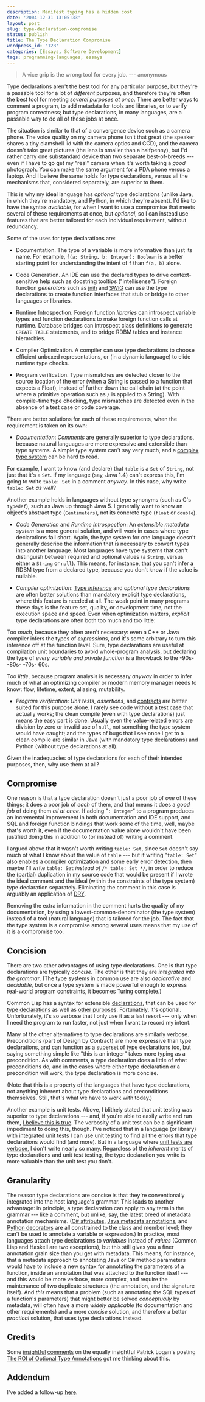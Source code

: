 ```yaml
---
description: Manifest typing has a hidden cost
date: '2004-12-31 13:05:33'
layout: post
slug: type-declaration-compromise
status: publish
title: The Type Declaration Compromise
wordpress_id: '128'
categories: [Essays, Software Development]
tags: programming-languages, essays
---
```


> A vice grip is the wrong tool for every job. --- anonymous

Type declarations aren't the best tool for any particular purpose, but they're a passable tool for a lot of _different_ purposes, and therefore they're often the best tool for meeting _several purposes at once_.  There are better ways to comment a program, to add metadata for tools and libraries, or to verify program correctness; but type declarations, in many languages, are a passable way to do all of these jobs at once.

The situation is similar to that of a convergence device such as a camera phone.  The voice quality on my camera phone isn't that great (the speaker shares a tiny clamshell lid with the camera optics and CCD), and the camera doesn't take great pictures (the lens is smaller than a halfpenny), but I'd rather carry one substandard device than two separate best-of-breeds --- even if I have to go get my "real" camera when it's worth taking a _good_ photograph.  You can make the same argument for a PDA phone versus a laptop.  And I believe the same holds for type declarations, versus all the mechanisms that, considered separately, are superior to them.

This is why my ideal language has _optional_ type declarations (unlike Java, in which they're mandatory, and Python, in which they're absent).  I'd like to have the syntax _available_, for when I want to use a compromise that meets several of these requirements at once, but _optional_, so I can instead use features that are better tailored for each individual requirement, without redundancy.

Some of the uses for type declarations are:

* Documentation.  The type of a variable is more informative than just its name.  For example, `f(a: String, b: Integer): Boolean` is a better starting point for understanding the intent of `f` than `f(a, b)` alone.

* Code Generation.  An IDE can use the declared types to drive context-sensitive help such as docstring tooltips ("intellisense").  Foreign function _generators_ such as [jnih](http://java.sun.com/j2se/1.4.2/docs/tooldocs/windows/javah.html) and [SWIG](http://www.swig.org/) can use the type declarations to create function interfaces that stub or bridge to other languages or libraries.

* Runtime Introspection.  Foreign function _libraries_ can introspect variable types and function declarations to make foreign function calls at runtime.  Database bridges can introspect class definitions to generate `CREATE TABLE` statements, and to bridge RDBM tables and instance hierarchies.

* Compiler Optimization.  A compiler can use type declarations to choose efficient unboxed representations, or (in a dynamic language) to elide runtime type checks.

* Program verification.  Type mismatches are detected closer to the source location of the error (when a String is passed to a function that expects a Float), instead of further down the call chain (at the point where a primitive operation such as `/` is applied to a String).  With compile-time type checking, type mismatches are detected even in the absence of a test case or code coverage.

There are better solutions for each of these requirements, when the requirement is taken on its own:

* *Documentation*:  _Comments_ are generally superior to type declarations, because natural languages are more expressive and extensible than type systems.  A simple type system can't say very much, and a [complex type system](http://www.haskell.org/ghc/docs/latest/html/users_guide/type-extensions.html) can be hard to read.

For example, I want to know (and declare) that `table` is a `Set` of `String`, not just that it's a `Set`.  If my language (say, Java 1.4) can't express this, I'm going to write `table: Set` in a comment _anyway_.  In this case, why write `table: Set` _as well_?

Another example holds in languages without type synonyms (such as C's `typedef`), such as Java up through Java 5.  I generally want to know an object's abstract type (`Centimeters`), not its concrete type (`float` or `double`).

* *Code Generation* and *Runtime Introspection*: An _extensible metadata system_ is a more general solution, and will work in cases where type declarations fall short.  Again, the type system for one language doesn't generally describe the information that is necessary to convert types into another language.  Most languages have type systems that can't distinguish between required and optional values (a `String`, versus either a `String` or `null`).  This means, for instance, that you can't infer a RDBM type from a declared type, because you don't know if the value is nullable.

* *Compiler optimization*:  [Type *inference*](http://en.wikipedia.org/wiki/Type_inference) and _*optional* type declarations_ are often better solutions than mandatory explicit type declarations, where this feature is needed at all. The weak point in many programs these days is the feature set, quality, or development time, not the execution space and speed.  Even when optimization matters, _explicit_ type declarations are often both too much and too little:

Too _much_, because they often aren't necessary: even a C++ or Java compiler infers the types of _expressions_, and it's some arbitrary to turn this inference off at the function level. Sure, type declarations are useful at compilation unit boundaries to avoid whole-program analysis, but declaring the type of _every variable and private function_ is a throwback to the -90s- -80s- -70s- 60s.

Too _little_, because program analysis is necessary _anyway_ in order to infer much of what an optimizing compiler or modern memory manager needs to know: flow, lifetime, extent, aliasing, mutability.

* *Program verification*:  _Unit tests_, _assertions_, and [contracts](http://archive.eiffel.com/doc/manuals/technology/contract/) are better suited for this purpose alone.  I rarely see code without a test case that actually works; the clean compile (even with type declarations) just means the easy part is done.  Usually even the value-related errors are division by zero or invalid use of `null`, not something the type system would have caught; and the types of bugs that I see once I get to a clean compile are similar in Java (with mandatory type declarations) and Python (without type declarations at all).

Given the inadequacies of type declarations for each of their intended purposes, then, why use them at all?

## Compromise

One reason is that a type declaration doesn't just a poor job of _one_ of these things; it does a poor job of _each_ of them, and that means it does a _good job_ of doing them _all at once_.  If adding "`: Integer`" to a program produces an incremental improvement in both documentation and IDE support, and SQL and foreign function bindings that work some of the time, well, maybe that's worth it, even if the documentation value alone wouldn't have been justified doing this in addition to (or instead of) writing a comment.

I argued above that it wasn't worth writing `table: Set`, since `Set` doesn't say much of what I know about the value of `table` --- but if writing "`table: Set`" also enables a compiler optimization and some early error detection, then maybe I'll write `table: Set` _instead of_ `/* table: Set */`, in order to reduce the (partial) duplication in my source code that would be present if I wrote the ideal comment and the ideal (within the constraints of the type system) type declaration separately.  Eliminating the comment in this case is arguably an application of [DRY](http://c2.com/cgi/wiki?DontRepeatYourself).

Removing the extra information in the comment hurts the quality of my documentation, by using a lowest-common-denominator (the type system) instead of a tool (natural language) that is tailored for the job.   The fact that the type system is a compromise among several uses means that my use of it is a compromise too.

## Concision

There are two other advantages of using type declarations.  One is that type declarations are typically _concise_.  The other is that they are _integrated into the grammar_.  (The type systems in common use are also _declarative_ and _decidable_, but once a type system is made powerful enough to express real-world program constraints, it becomes Turing complete.)

Common Lisp has a syntax for extensible [declarations](http://www.lispworks.com/reference/HyperSpec/Body/s_declar.htm#declare), that can be used for [type declarations](http://www.lispworks.com/reference/HyperSpec/Body/d_type.htm) as well as [other purposes](http://www.lispworks.com/reference/HyperSpec/Body/d_declar.htm).  Fortunately, it's optional.  Unfortunately, it's so verbose that I only use it as a last resort --- only when I need the program to run faster, not just when I want to record my intent.

Many of the other alternatives to type declarations are similarly verbose.  Preconditions (part of Design by Contract) are more expressive than type declarations, and can function as a superset of type declarations too, but saying something simple like "this is an integer" takes more typing as a precondition.  As with comments, a type declaration does a little of what preconditions do, and in the cases where either type declaration or a precondition will work, the type declaration is more concise.

(Note that this is a property of the languages that have type declarations, not anything inherent about type declarations and preconditions themselves.  Still, that's what we have to work with today.)

Another example is unit tests.  Above, I blithely stated that unit testing was superior to type declarations --- and, if you're able to easily write and run them, [I believe this is true](/2003/08/test-versus-type).  The verbosity of a unit test can be a significant impediment to doing this, though.  I've noticed that in a language (or library) with [integrated unit tests](http://docs.python.org/lib/module-doctest.html) I can use unit testing to find all the errors that type declarations would find (and more).  But in a language where [unit tests are verbose](http://www.junit.org/index.htm), I don't write nearly so many.  Regardless of the _inherent_ merits of type declarations and unit test testing, the type declaration you write is more valuable than the unit test you don't.

## Granularity

The reason type declarations are concise is that they're conventionally integrated into the host language's grammar.  This leads to another advantage: in principle, a type declaration can apply to any term in the grammar --- like a comment, but unlike, say, the latest breed of metadata annotation mechanisms.  ([C# attributes](http://msdn.microsoft.com/library/default.asp?url=/library/en-us/csref/html/vclrfintroductiontoattributes.asp), [Java metadata annotations](http://java.sun.com/j2se/1.5.0/docs/guide/language/annotations.html), and [Python decorators](http://www.python.org/peps/pep-0318.html) are all constrained to the class and member level; they can't be used to annotate a variable or expression.)  In practice, most languages attach type declarations to _variables_ instead of _values_ (Common Lisp and Haskell are two exceptions), but this still gives you a finer annotation grain size than you get with metadata.  This means, for instance, that a metadata approach to annotating Java or C# method parameters would have to include a new syntax for annotating the parameters of a function, inside an annotation that was attached to the function itself --- and this would be more verbose, more complex, and require the maintenance of two duplicate structures (the annotation, and the signature itself).  And _this_ means that a problem (such as annotating the SQL types of a function's parameters) that might better be solved _conceptually_ by metadata, will often have a more _widely applicable_ (to documentation and other requirements) and a more _concise_ solution, and therefore a better _practical_ solution, that uses type declarations instead.

## Credits

Some [insightful](http://patricklogan.blogspot.com/2004/12/roi-of-optional-type-annotations.html#110427380892002757) [comments](http://patricklogan.blogspot.com/2004/12/roi-of-optional-type-annotations.html#110434394113764682) on the equally insightful Patrick Logan's posting [The ROI of Optional Type Annotations](http://patricklogan.blogspot.com/2004/12/roi-of-optional-type-annotations.html) got me thinking about this.

## Addendum

I've added a follow-up [here](/archives/2005/01/three-lefts).
